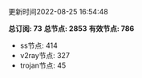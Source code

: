 更新时间2022-08-25 16:54:48

**总订阅: 73**
**总节点: 2853**
**有效节点: 786**
- ss节点: 414
- v2ray节点: 327
- trojan节点: 45
